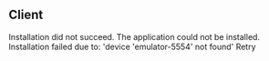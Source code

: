 ## Client



Installation did not succeed.
The application could not be installed.
Installation failed due to: 'device 'emulator-5554' not found'
Retry
